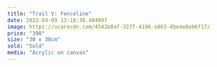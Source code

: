 ```yaml
---
title: "Trail V: Fenceline"
date: 2022-04-09 13:18:38.484097
image: https://ucarecdn.com/4542b0af-327f-4196-a863-4be4e8eb6f17/
price: "390"
size: "30 x 30cm"
sold: "Sold"
media: "Acrylic on canvas"
---
```


